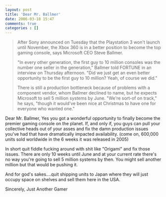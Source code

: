 ```yaml
---
layout: post
title: 'Dear Mr. Ballmer'
date: 2006-03-18 15:47
comments: true
categories : []
---  
```


<blockquote>After Sony announced on Tuesday that the Playstation 3 won't launch until November, the Xbox 360 is in a better position to become the top gaming console, says Microsoft CEO Steve Ballmer.

"In every other generation, the first guy to 10 million consoles was the number one seller in the generation," Ballmer told FORTUNE in an interview on Thursday afternoon. "Did we just get an even better opportunity to be the first guy to 10 million? Yeah, of course we did."

There is still a production bottleneck because of problems with a component vendor, whom Ballmer declined to name, but he expects Microsoft to sell 5 million systems by June. "We're sort-of on track," he says, "though it would've been nice at Christmas to have one for everyone who wanted one."
</blockquote>

Dear Mr. Ballmer,
Yes you got a wonderful opportunity to finally become the premier gaming console on the planet. If, and only if, you guys can pull your collective heads out of your asses and fix the damn production issues you've had that have dramatically impacted availability. (come on, 600,000 units sold worldwide in the 6 weeks it was released in 2005)

In short quit fiddle fucking around with shit like "Origami" and fix those issues. There are only 10 weeks until June and at your current rate there's no way you're going to sell 5 million systems by then. You might sell another million but that would be pushing it.

And for god's sakes....quit shipping units to Japan where they will just occupy space on shelves and sell them here in the USA.

Sincerely,
Just Another Gamer

